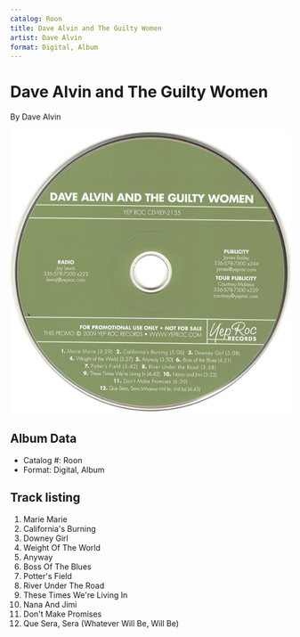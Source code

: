 ```yaml
---
catalog: Roon
title: Dave Alvin and The Guilty Women
artist: Dave Alvin
format: Digital, Album
---
```


# Dave Alvin and The Guilty Women

By Dave Alvin

![](../../assets/albumcovers/Dave_Alvin-Dave_Alvin_and_The_Guilty_Women.png)

## Album Data

- Catalog #: Roon
- Format: Digital, Album


## Track listing


1. Marie Marie
2. California's Burning
3. Downey Girl
4. Weight Of The World
5. Anyway
6. Boss Of The Blues
7. Potter's Field
8. River Under The Road
9. These Times We're Living In
10. Nana And Jimi
11. Don't Make Promises
12. Que Sera, Sera (Whatever Will Be, Will Be)

